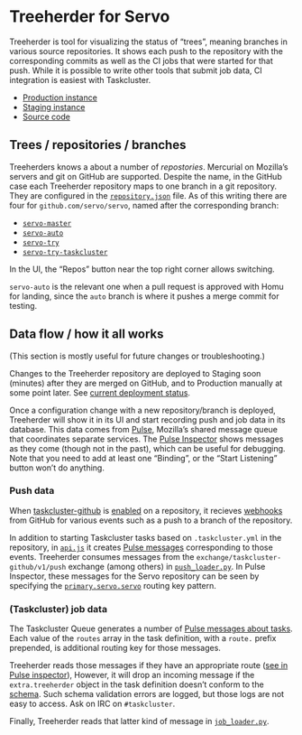 # Treeherder for Servo

Treeherder is tool for visualizing the status of “trees”,
meaning branches in various source repositories.
It shows each push to the repository with the corresponding commits
as well as the CI jobs that were started for that push.
While it is possible to write other tools that submit job data,
CI integration is easiest with Taskcluster.

* [Production instance](https://treeherder.mozilla.org/)
* [Staging instance](https://treeherder.allizom.org/)
* [Source code](https://github.com/mozilla/treeherder/)


## Trees / repositories / branches

Treeherders knows a about a number of *repostories*.
Mercurial on Mozilla’s servers and git on GitHub are supported.
Despite the name, in the GitHub case
each Treeherder repository maps to one branch in a git repository.
They are configured in the [`repository.json`] file.
As of this writing there are four for `github.com/servo/servo`,
named after the corresponding branch:

[`repository.json`]: https://github.com/mozilla/treeherder/blob/master/treeherder/model/fixtures/repository.json

* [`servo-master`](https://treeherder.mozilla.org/#/jobs?repo=servo-master)
* [`servo-auto`](https://treeherder.mozilla.org/#/jobs?repo=servo-auto)
* [`servo-try`](https://treeherder.mozilla.org/#/jobs?repo=servo-try)
* [`servo-try-taskcluster`](https://treeherder.mozilla.org/#/jobs?repo=servo-try-taskcluster)

In the UI, the “Repos” button near the top right corner allows switching.

`servo-auto` is the relevant one when a pull request is approved with Homu for landing,
since the `auto` branch is where it pushes a merge commit for testing.


## Data flow / how it all works

(This section is mostly useful for future changes or troubleshooting.)

Changes to the Treeherder repository are deployed to Staging
soon (minutes) after they are merged on GitHub,
and to Production manually at some point later.
See [current deployment status](https://whatsdeployed.io/s-dqv).

Once a configuration change with a new repository/branch is deployed,
Treeherder will show it in its UI and start recording push and job data in its database.
This data comes from [Pulse], Mozilla’s shared message queue that coordinates separate services.
The [Pulse Inspector] shows messages as they come (though not in the past),
which can be useful for debugging.
Note that you need to add at least one “Binding”,
or the “Start Listening” button won’t do anything.

[Pulse]: https://wiki.mozilla.org/Auto-tools/Projects/Pulse
[Pulse Inspector]: https://community-tc.services.mozilla.com/pulse-messages


### Push data

When [taskcluster-github] is [enabled] on a repository,
it recieves [webhooks] from GitHub for various events
such as a push to a branch of the repository.

In addition to starting Taskcluster tasks based on `.taskcluster.yml` in the repository,
in [`api.js`] it creates [Pulse messages] corresponding to those events.
Treeherder consumes messages from the `exchange/taskcluster-github/v1/push` exchange
(among others) in [`push_loader.py`].
In Pulse Inspector, these messages for the Servo repository can be seen
by specifying the [`primary.servo.servo`] routing key pattern.

[taskcluster-github]: https://github.com/taskcluster/taskcluster/tree/master/services/github
[enabled]: https://github.com/apps/community-tc-integration/
[webhooks]: https://developer.github.com/webhooks/
[Pulse messages]: https://community-tc.services.mozilla.com/docs/reference/integrations/github/exchanges
[`api.js`]: https://github.com/taskcluster/taskcluster/blob/master/services/github/src/api.js
[`push_loader.py`]: https://github.com/mozilla/treeherder/blob/master/treeherder/etl/push_loader.py
[`primary.servo.servo`]: https://community-tc.services.mozilla.com/pulse-messages?bindings%5B0%5D%5Bexchange%5D=exchange%2Ftaskcluster-github%2Fv1%2Fpush&bindings%5B0%5D%5BroutingKeyPattern%5D=primary.servo.servo


### (Taskcluster) job data

The Taskcluster Queue generates a number of [Pulse messages about tasks].
Each value of the `routes` array in the task definition, with a `route.` prefix prepended,
is additional routing key for those messages.

Treeherder reads those messages
if they have an appropriate route ([see in Pulse inspector][inspector1]),
However, it will drop an incoming message
if the `extra.treeherder` object in the task definition doesn’t conform to the [schema].
Such schema validation errors are logged, but those logs are not easy to access.
Ask on IRC on `#taskcluster`.

Finally, Treeherder reads that latter kind of message in [`job_loader.py`].



[Pulse messages about tasks]: https://community-tc.services.mozilla.com/docs/reference/platform/taskcluster-queue/references/events
[taskcluster-treeherder]: https://github.com/taskcluster/taskcluster-treeherder/
[other messages]: https://community-tc.services.mozilla.com/docs/reference/integrations/taskcluster-treeherder#job-pulse-messages
[schema]: https://schemas.taskcluster.net/treeherder/v1/task-treeherder-config.json
[`job_loader.py`]: https://github.com/mozilla/treeherder/blob/master/treeherder/etl/job_loader.py
[inspector1]: https://tools.taskcluster.net/pulse-inspector?bindings%5B0%5D%5Bexchange%5D=exchange%2Ftaskcluster-queue%2Fv1%2Ftask-defined&bindings%5B0%5D%5BroutingKeyPattern%5D=route.tc-treeherder.%23
